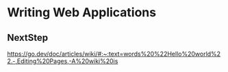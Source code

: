# Writing Web Applications
## NextStep
https://go.dev/doc/articles/wiki/#:~:text=words%20%22Hello%20world%22.-,Editing%20Pages,-A%20wiki%20is
